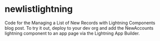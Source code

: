 # newlistlightning

Code for the Managing a List of New Records with Lightning Components blog post. To try it out, deploy to your dev org and add the
NewAccounts lightning component to an app page via the Lightning App Builder.
